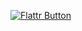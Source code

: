 [![Flattr Button](http://api.flattr.com/button/button-static-50x60.png "Donate")](https://flattr.com/thing/668930 "Bolt - Gnome shell extension")